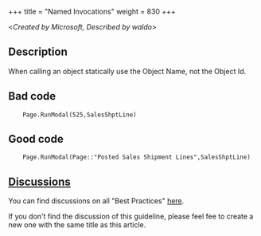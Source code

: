 +++
title = "Named Invocations"
weight = 830
+++

<_Created by Microsoft, Described by waldo_\>

## Description
When calling an object statically use the Object Name, not the Object Id.

## Bad code

```al
    Page.RunModal(525,SalesShptLine)  
```

## Good code

```al
    Page.RunModal(Page::"Posted Sales Shipment Lines",SalesShptLine)
```

## [Discussions](https://github.com/microsoft/alguidelines/discussions/categories/bc-best-practices?discussions_q=named+invocations+category%3A%22BC+Best+Practices%22)

You can find discussions on all "Best Practices" [here](https://github.com/microsoft/alguidelines/discussions/categories/bc-best-practices).

If you don't find the discussion of this guideline, please feel fee to create a new one with the same title as this article. 
